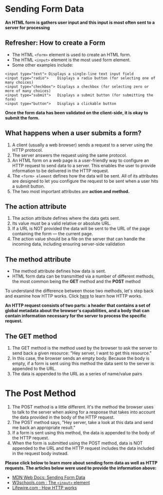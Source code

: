 # Sending Form Data
**An HTML form is gathers user input and this input is most often sent to a server for processing**

## Refresher: How to create a Form
* The HTML `<form>` element is used to create an HTML form.
* The HTML `<input>` element is the most used form element.
* Some other examples include:
```
<input type="text">	Displays a single-line text input field
<input type="radio">	Displays a radio button (for selecting one of many choices)
<input type="checkbox">	Displays a checkbox (for selecting zero or more of many choices)
<input type="submit">	Displays a submit button (for submitting the form)
<input type="button">	Displays a clickable button
```
**Once the form data has been validated on the client-side, it is okay to submit the form.**

## What happens when a user submits a form?
1. A client (usually a web browser) sends a request to a server using the HTTP protocol. 
2. The server answers the request using the same protocol.
3. An HTML form on a web page is a user-friendly way to configure an HTTP request to send data to a server. This enables the user to provide information to be delivered in the HTTP request.
4. The `<form> element` defines how the data will be sent. All of its attributes are designed to let you configure the request to be sent when a user hits a submit button. 
5. The two most important attributes are **action and method.**

## The action attribute
1. The action attribute defines where the data gets sent. 
2. Its value must be a valid relative or absolute URL. 
3. If a URL is NOT provided the data will be sent to the URL of the page containing the form — the current page.
4. The action value should be a file on the server that can handle the incoming data, including ensuring server-side validation

## The method attribute
* The method attribute defines how data is sent.
* HTML form data can be transmitted via a number of different methods, the most common being the **GET** method and the **POST** method

To understand the difference between those two methods, let's step back and examine how HTTP works. Click [here](https://www.lifewire.com/hypertext-transfer-protocol-817944) to learn how HTTP works.

**An HTTP request consists of two parts: a header that contains a set of global metadata about the browser's capabilities, and a body that can contain information necessary for the server to process the specific request.**

## The GET method
1. The GET method is the method used by the browser to ask the server to send back a given resource: "Hey server, I want to get this resource." 
2. In this case, the browser sends an empty body. Because the body is empty, if a form is sent using this method the data sent to the server is appended to the URL.
3. The data is appended to the URL as a series of name/value pairs

# The Post Method
1. The POST method is a little different. It's the method the browser uses to talk to the server when asking for a response that takes into account the data provided in the body of the HTTP request.
2. The POST method says, "Hey server, take a look at this data and send me back an appropriate result." 
3. If a form is sent using this method, the data is appended to the body of the HTTP request.
4. When the form is submitted using the POST method, data is NOT appended to the URL and the HTTP request includes the data included in the request body instead.

**Please click below to learn more about sending form data as well as HTTP requests. The articles below were used to provide the information above:**

* [MDN Web Docs: Sending Form Data](https://developer.mozilla.org/en-US/docs/Learn/Forms/Sending_and_retrieving_form_data)
* [W3schools.com : The `<input>` element](https://www.w3schools.com/html/html_forms.asp)
* [Lifewire.com : How HTTP works](https://www.lifewire.com/hypertext-transfer-protocol-817944)





